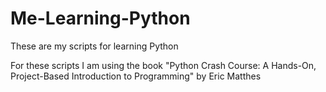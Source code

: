 # Me-Learning-Python
These are my scripts for learning Python

For these scripts I am using the book "Python Crash Course: A Hands-On, Project-Based Introduction to Programming" by Eric Matthes
